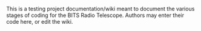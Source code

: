 This is a testing project documentation/wiki meant to document the various stages of coding for the BITS Radio Telescope. Authors may enter their code here, or edit the wiki.